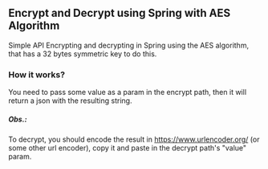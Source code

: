 ## Encrypt and Decrypt using Spring with AES Algorithm
Simple API Encrypting and decrypting in Spring using the AES algorithm, that has a 32 bytes symmetric key to do this.

### How it works?

You need to pass some value as a param in the encrypt path, then it will return a json with the resulting string.

##### Obs.: 
To decrypt, you should encode the result in https://www.urlencoder.org/ (or some other url encoder), copy it and paste in the decrypt path's "value" param.
